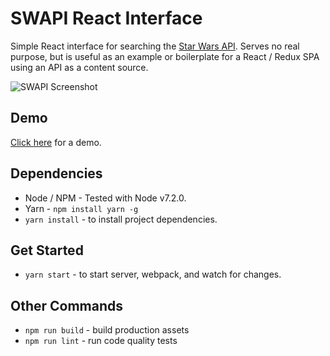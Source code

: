 # SWAPI React Interface
Simple React interface for searching the [Star Wars API](https://swapi.co/).
Serves no real purpose, but is useful as an example or boilerplate for a React / Redux SPA using an API as a content source.

![SWAPI Screenshot](https://raw.githubusercontent.com/robertbg/swapi-react/master/screenshot.png)

## Demo
[Click here](http://robbg.io/swapi-react/) for a demo.

## Dependencies
* Node / NPM - Tested with Node v7.2.0.
* Yarn - `npm install yarn -g`
* `yarn install` - to install project dependencies.

## Get Started
* `yarn start` - to start server, webpack, and watch for changes.

## Other Commands
* `npm run build` - build production assets
* `npm run lint` - run code quality tests

